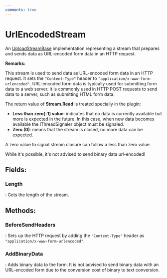 ```yaml
---
comments: true
---
```

# UrlEncodedStream

An [UploadStreamBase](../Upload/UploadStreamBase.md) implementation representing a stream that prepares and sends data as URL-encoded form data in an HTTP request. 

**Remarks:**

This stream is used to send data as URL-encoded form data in an HTTP request. It sets the `"Content-Type"` header to `"application/x-www-form-urlencoded"`. URL-encoded form data is typically used for submitting form data to a web server. It is commonly used in HTTP POST requests to send data to a server, such as submitting HTML form data.

The return value of **Stream.Read** is treated specially in the plugin: 

- **Less than zero(-1) value**:  indicates that no data is currently available but more is expected in the future. In this case, when new data becomes available the IThreadSignaler object must be signaled.
- **Zero (0)**:  means that the stream is closed, no more data can be expected.

 A zero value to signal stream closure can follow a less than zero value.

While it's possible, it's not advised to send binary data url-encoded!

## **Fields**:
### **Length**
: Gets the length of the stream. 
## **Methods**:

### **BeforeSendHeaders**
: Sets up the HTTP request by adding the `"Content-Type"` header as `"application/x-www-form-urlencoded"`. 

### **AddBinaryData**
: Adds binary data to the form. It is not advised to send binary data with an URL-encoded form due to the conversion cost of binary to text conversion. 